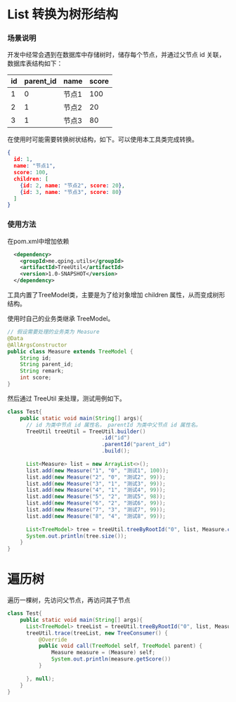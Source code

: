 # List 转换为树形结构

### 场景说明

开发中经常会遇到在数据库中存储树时，储存每个节点，并通过父节点 id 关联，数据库表结构如下：

| id   | parent_id | name  | score |
| ---- | --------- | ----- | ----- |
| 1    | 0         | 节点1 | 100   |
| 2    | 1         | 节点2 | 20    |
| 3    | 1         | 节点3 | 80    |

在使用时可能需要转换树状结构，如下。可以使用本工具类完成转换。

```json
{
  id: 1,
  name: "节点1",
  score: 100,
  children: [
    {id: 2, name: "节点2", score: 20},
    {id: 3, name: "节点3", score: 80}
  ]
}
```

### 使用方法

在pom.xml中增加依赖

```xml
  <dependency>
    <groupId>me.qping.utils</groupId>
    <artifactId>TreeUtil</artifactId>
    <version>1.0-SNAPSHOT</version>
  </dependency>
```

工具内置了TreeModel类，主要是为了给对象增加 children 属性，从而变成树形结构。

使用时自己的业务类继承 TreeModel。

```java
// 假设需要处理的业务类为 Measure
@Data
@AllArgsConstructor
public class Measure extends TreeModel {
    String id;
    String parent_id;
    String remark;
    int score;
}
```

然后通过 TreeUtil 来处理，测试用例如下。

```java
class Test{
    public static void main(String[] args){
      // id 为类中节点 id 属性名， parentId 为类中父节点 id 属性名。
      TreeUtil treeUtil = TreeUtil.builder()
                              .id("id")
                              .parentId("parent_id")
                              .build();
      
      List<Measure> list = new ArrayList<>();
      list.add(new Measure("1", "0", "测试1", 100));
      list.add(new Measure("2", "0", "测试2", 99));
      list.add(new Measure("3", "1", "测试3", 99));
      list.add(new Measure("4", "1", "测试4", 99));
      list.add(new Measure("5", "2", "测试5", 98));
      list.add(new Measure("6", "2", "测试6", 99));
      list.add(new Measure("7", "3", "测试7", 99));
      list.add(new Measure("8", "4", "测试8", 99));
      
      List<TreeModel> tree = treeUtil.treeByRootId("0", list, Measure.class);
      System.out.println(tree.size());
    }
}
```



# 遍历树

遍历一棵树，先访问父节点，再访问其子节点

```java
class Test{
    public static void main(String[] args){
      List<TreeModel> treeList = treeUtil.treeByRootId("0", list, Measure.class);
      treeUtil.trace(treeList, new TreeConsumer() {
          @Override
          public void call(TreeModel self, TreeModel parent) {
              Measure measure = (Measure) self;
              System.out.println(measure.getScore())
          }
      
      }, null);
    }
}
```